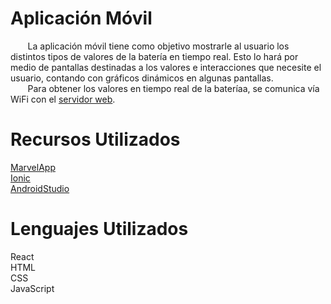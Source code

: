 # Aplicación Móvil 
&nbsp;&nbsp;&nbsp;&nbsp;&nbsp;&nbsp; La aplicación móvil tiene como objetivo mostrarle al usuario los distintos tipos de valores de la batería en tiempo real. Esto lo hará por medio de pantallas destinadas a los valores e interacciones que necesite el usuario, contando con gráficos dinámicos en algunas pantallas.<br>
&nbsp;&nbsp;&nbsp;&nbsp;&nbsp;&nbsp; Para obtener los valores en tiempo real de la bateríaa, se comunica vía WiFi con el [servidor web](https://github.com/impatrq/gravicap/tree/main/Servidor_Web).<br>
# Recursos Utilizados 
[MarvelApp](https://marvelapp.com/) <br>
[Ionic](https://ionicframework.com/) <br>
[AndroidStudio](https://developer.android.com/?hl=es-419) <br>
# Lenguajes Utilizados 
React <br>
HTML <br>
CSS <br>
JavaScript <br>
